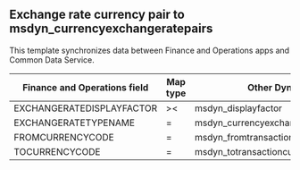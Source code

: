 ## Exchange rate currency pair to msdyn_currencyexchangeratepairs

This template synchronizes data between Finance and Operations apps and Common Data Service.

Finance and Operations field | Map type | Other Dynamics 365 field | Default value
---|---|---|---
EXCHANGERATEDISPLAYFACTOR | >< | msdyn_displayfactor | 
EXCHANGERATETYPENAME | = | msdyn_currencyexchangeratetypeid.msdyn_name | 
FROMCURRENCYCODE | = | msdyn_fromtransactioncurrencyid.isocurrencycode | 
TOCURRENCYCODE | = | msdyn_totransactioncurrencyid.isocurrencycode | 
